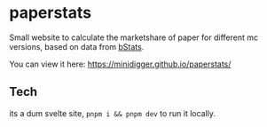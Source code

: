 # paperstats

Small website to calculate the marketshare of paper for different mc versions, based on data from [bStats](https://bstats.org).

You can view it here: https://minidigger.github.io/paperstats/

## Tech

its a dum svelte site, `pnpm i && pnpm dev` to run it locally.
